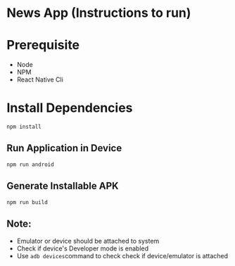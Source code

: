 
# News App (Instructions to run) 

# Prerequisite 
- Node
- NPM
- React Native Cli

# Install Dependencies
	npm install

## Run Application in Device

	npm run android
## Generate Installable APK

	npm run build
## Note:
- Emulator or device should be attached to system
- Check if device's Developer mode is enabled
- Use `adb devices`command to check check if device/emulator is attached